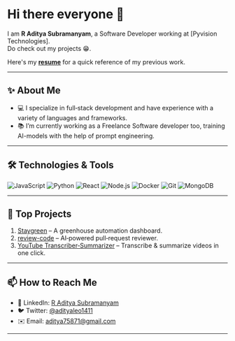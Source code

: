 <!-- ════════════════════════════════════════════════════ -->
<!--              👋 Hello, I’m [Your Name]!              -->
# Hi there everyone 👋

I am **R Aditya Subramanyam**, a Software Developer working at [Pyvision Technologies].  
Do check out my projects 😁.

Here's my [**resume**](/resume.pdf) for a quick reference of my previous work.

---

<!-- ════════════════════════════════════════════════════ -->
<!--                    🌟 About Me                      -->
## ✨ About Me

- 💻 I specialize in full‑stack development and have experience with a variety of languages and frameworks.  
- 📚 I’m currently working as a Freelance Software developer too, training AI-models with the help of prompt engineering.  

---

<!-- ════════════════════════════════════════════════════ -->
<!--                🛠 Technologies & Tools               -->
## 🛠 Technologies & Tools

<p>
  <img src="https://img.shields.io/badge/JavaScript‑ES6‑F7DF1E?style=for-the-badge&logo=javascript&logoColor=white" alt="JavaScript"/>
  <img src="https://img.shields.io/badge/Python‑3.10‑3776AB?style=for-the-badge&logo=python&logoColor=white" alt="Python"/>
  <img src="https://img.shields.io/badge/React‑17‑61DAFB?style=for-the-badge&logo=react&logoColor=white" alt="React"/>
  <img src="https://img.shields.io/badge/Node.js‑16‑339933?style=for-the-badge&logo=node.js&logoColor=white" alt="Node.js"/>
  <img src="https://img.shields.io/badge/Docker‑24‑2496ED?style=for-the-badge&logo=docker&logoColor=white" alt="Docker"/>
  <img src="https://img.shields.io/badge/Git‑git‑F05032?style=for-the-badge&logo=git&logoColor=white" alt="Git"/>
  <img src="https://img.shields.io/badge/MongoDB‑6‑47A248?style=for-the-badge&logo=mongodb&logoColor=white" alt="MongoDB"/>
</p>

---

<!-- ════════════════════════════════════════════════════ -->
<!--                   🚀 Top Projects                    -->
## 🚀 Top Projects

1. [Staygreen](https://github.com/yourusername/staygreen) – A greenhouse automation dashboard.  
2. [review-code](https://github.com/yourusername/review-code) – AI‑powered pull‑request reviewer.  
3. [YouTube Transcriber‑Summarizer](https://github.com/yourusername/youtube-transcriber-summarizer) – Transcribe & summarize videos in one click.

---

<!-- ════════════════════════════════════════════════════ -->
<!--                  📫 How to Reach Me                  -->
## 📫 How to Reach Me
  
- 🔗 LinkedIn: [R Aditya Subramanyam](https://www.linkedin.com/in/r-aditya-subramanyam/)  
- 🐦 Twitter: [@adityaleo1411](https://x.com/adityaleo1411)  
- ✉️ Email: [aditya75871@gmail.com](mailto:aditya75871@gmail.com)  

---
